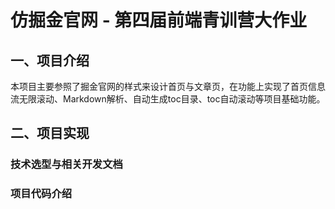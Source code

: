 # 仿掘金官网 - 第四届前端青训营大作业
## 一、项目介绍
本项目主要参照了掘金官网的样式来设计首页与文章页，在功能上实现了首页信息流无限滚动、Markdown解析、自动生成toc目录、toc自动滚动等项目基础功能。
## 二、项目实现
### 技术选型与相关开发文档
### 项目代码介绍
